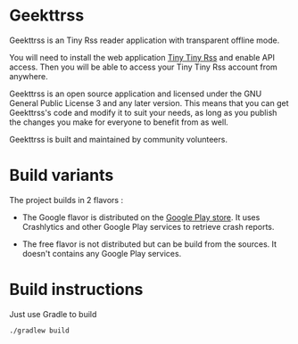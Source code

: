 Geekttrss
==========

Geekttrss is an Tiny Rss reader application with transparent offline mode.

You will need to install the web application [Tiny Tiny Rss](https://tt-rss.org/) and enable API access.
Then you will be able to access your Tiny Tiny Rss account from anywhere.

Geekttrss is an open source application and licensed under the GNU General Public License 3 and any later version.
This means that you can get Geekttrss's code and modify it to suit your needs, as long as you publish the changes
you make for everyone to benefit from as well.

Geekttrss is built and maintained by community volunteers.


Build variants
==============

The project builds in 2 flavors :

   * The Google flavor is distributed on the [Google Play store](https://play.google.com/store/apps/details?id=com.geekorum.ttrss).
     It uses Crashlytics and other Google Play services to retrieve crash reports.

   * The free flavor is not distributed but can be build from the sources. It doesn't contains any Google Play services.


Build instructions
==================

Just use Gradle to build

    ./gradlew build
